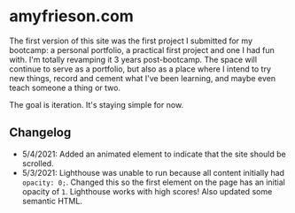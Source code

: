 # amyfrieson.com

The first version of this site was the first project I submitted for my bootcamp: a personal portfolio, a practical first project and one I had fun with. I'm totally revamping it 3 years post-bootcamp. The space will continue to serve as a portfolio, but also as a place where I intend to try new things, record and cement what I've been learning, and maybe even teach someone a thing or two.

The goal is iteration. It's staying simple for now.

## Changelog

- 5/4/2021: Added an animated element to indicate that the site should be scrolled.
- 5/3/2021: Lighthouse was unable to run because all content initially had `opacity: 0;`. Changed this so the first element on the page has an initial opacity of `1`. Lighthouse works with high scores! Also updated some semantic HTML.

